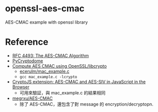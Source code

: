 # openssl-aes-cmac
AES-CMAC example with openssl library

# Reference
* [RFC 4493: The AES-CMAC Algorithm](https://www.rfc-editor.org/rfc/rfc4493)
* [PyCryptodome](https://pycryptodome.readthedocs.io/en/latest/src/hash/cmac.html)
* [Compute AES CMAC using OpenSSL/libcrypto](http://rubenlaguna.com/post/2015-02-05-compute-aes-cmac-using-openssl-slash-libcrypto/)
  * [ecerulm/mac_example.c](https://gist.github.com/ecerulm/90653daf2b808aea0837)
  * `gcc mac_example.c -lcrypto`
* [CryptoJS extension: AES-CMAC and AES-SIV in JavaScript in the Browser](https://artjomb.github.io/cryptojs-extension/)
  * 可用來驗証，與 mac_example.c 的結果相同
* [megrxu/AES-CMAC](https://github.com/megrxu/AES-CMAC)
  * 除了 AES-CMAC，還包含了對 message 的 encryption/decryptopn.
